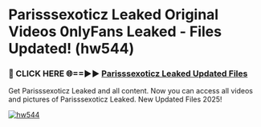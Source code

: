 # Parisssexoticz Leaked Original Videos 0nlyFans Leaked - Files Updated! (hw544)

<h3>🔴 CLICK HERE 🌐==►► <a href="https://tinyurl.com/ehrbuxhb" rel="nofollow">Parisssexoticz Leaked Updated Files</a></h3>

Get Parisssexoticz Leaked and all content. Now you can access all videos and pictures of Parisssexoticz Leaked. New Updated Files 2025!

[![hw544](https://i.imgur.com/lVYEuWS.gif)](https://tinyurl.com/ehrbuxhb)
